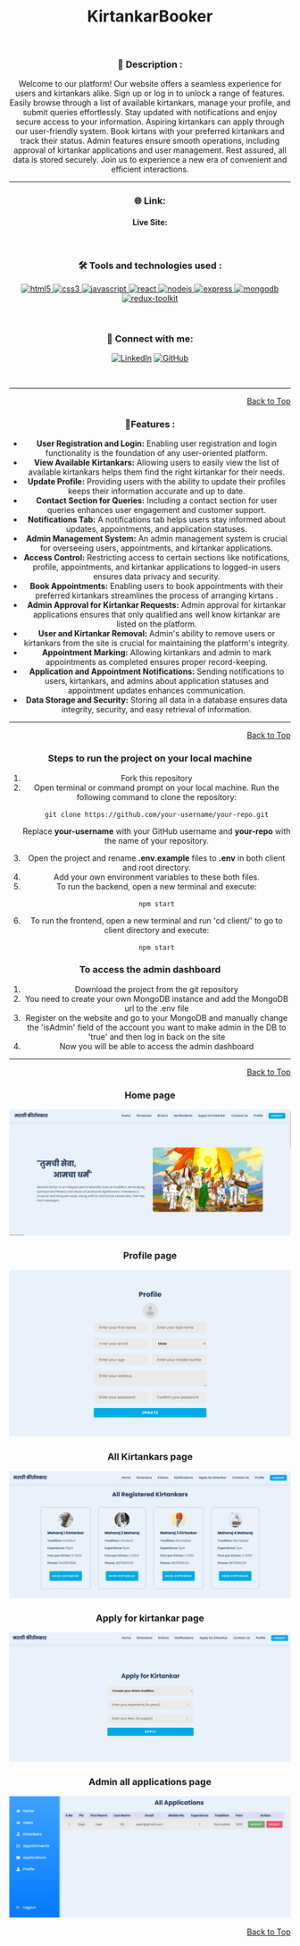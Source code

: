 <div id="top">
<h1 align="center">KirtankarBooker</h1>

<div align="center">
  <br>

<h3>📝 Description :</h3> 
Welcome to our platform! Our website offers a seamless experience for users and kirtankars alike. Sign up or log in to unlock a range of features. Easily browse through a list of available kirtankars, manage your profile, and submit queries effortlessly. Stay updated with notifications and enjoy secure access to your information. Aspiring kirtankars can apply through our user-friendly system. Book kirtans with your preferred kirtankars and track their status. Admin features ensure smooth operations, including approval of kirtankar applications and user management. Rest assured, all data is stored securely. Join us to experience a new era of convenient and efficient interactions.

<br/>

---

### 🌐 Link:

<h4> Live Site:  </h4>

<br>

### 🛠️ Tools and technologies used :

<div align=center>

<a href="https://www.w3.org/html/" target="_blank" rel="noreferrer"> <img src="https://img.shields.io/badge/HTML5-E34F26?style=for-the-badge&logo=html5&logoColor=white" alt="html5"/> </a>
<a href="https://www.w3schools.com/css/" target="_blank" rel="noreferrer"> <img src="https://img.shields.io/badge/CSS3-1572B6?style=for-the-badge&logo=css3&logoColor=white" alt="css3" /> </a>
<a href="https://developer.mozilla.org/en-US/docs/Web/JavaScript" target="_blank" rel="noreferrer"> <img src="https://img.shields.io/badge/JavaScript-F7DF1E?style=for-the-badge&logo=javascript&logoColor=black" alt="javascript"/> </a>
<a href="https://reactjs.org/" target="_blank" rel="noreferrer"> <img src="https://img.shields.io/badge/React-20232A?style=for-the-badge&logo=react&logoColor=white&color=148dff" alt="react" /> </a>
<a href="https://nodejs.org" target="_blank" rel="noreferrer"> <img src="https://img.shields.io/badge/Node.js-8A2BE2?style=for-the-badge&logo=Node.js&color=b3ffb0" alt="nodejs" /> </a>
<a href="https://expressjs.com" target="_blank" rel="noreferrer"> <img src="https://img.shields.io/badge/Express.js-404D59?style=for-the-badge&color=008712" alt="express"/> </a>
<a href="https://www.mongodb.com/" target="_blank" rel="noreferrer"> <img src="https://img.shields.io/badge/MongoDB-4EA94B?style=for-the-badge&logo=mongodb&logoColor=white" alt="mongodb" /> </a>
<a href="https://redux-toolkit.js.org/" target="_blank" rel="noreferrer"> <img src="https://img.shields.io/badge/Redux-593D88?style=for-the-badge&logo=redux&logoColor=white" alt="redux-toolkit" /> </a>

</div>

<br>

### 👋 Connect with me:

<div align=center>

[![LinkedIn](https://img.shields.io/badge/LinkedIn-0A66C2.svg?style=for-the-badge&logo=LinkedIn&logoColor=white)](https://www.linkedin.com/in/akshaychouke)
[![GitHub](https://img.shields.io/badge/GitHub-100000?style=for-the-badge&logo=github&logoColor=white)](https://github.com/akshaychouke)

</div>

<br>

---

<p align="right"><a href="#top">Back to Top</a></p>

### 📃Features :

<ul>
  <li><strong>User Registration and Login:</strong> Enabling user registration and login functionality is the foundation of any user-oriented platform.</li>
  <li><strong>View Available Kirtankars:</strong> Allowing users to easily view the list of available kirtankars helps them find the right kirtankar for their needs.</li>
  <li><strong>Update Profile:</strong> Providing users with the ability to update their profiles keeps their information accurate and up to date.</li>
  <li><strong>Contact Section for Queries:</strong> Including a contact section for user queries enhances user engagement and customer support.</li>
  <li><strong>Notifications Tab:</strong> A notifications tab helps users stay informed about updates, appointments, and application statuses.</li>
  <li><strong>Admin Management System:</strong> An admin management system is crucial for overseeing users, appointments, and kirtankar applications.</li>
  <li><strong>Access Control:</strong> Restricting access to certain sections like notifications, profile, appointments, and kirtankar applications to logged-in users ensures data privacy and security.</li>
  <li><strong>Book Appointments:</strong> Enabling users to book appointments with their preferred kirtankars streamlines the process of arranging kirtans .</li>
  <li><strong>Admin Approval for Kirtankar Requests:</strong> Admin approval for kirtankar applications ensures that only qualified ans well know kirtankar are listed on the platform.</li>
  <li><strong>User and Kirtankar Removal:</strong> Admin's ability to remove users or kirtankars from the site is crucial for maintaining the platform's integrity.</li>
  <li><strong>Appointment Marking:</strong> Allowing kirtankars and admin to mark appointments as completed ensures proper record-keeping.</li>
  <li><strong>Application and Appointment Notifications:</strong> Sending notifications to users, kirtankars, and admins about application statuses and appointment updates enhances communication.</li>
  <li><strong>Data Storage and Security:</strong> Storing all data in a database ensures data integrity, security, and easy retrieval of information.</li>
</ul>

<hr/>

<p align="right"><a href="#top">Back to Top</a></p>

### Steps to run the project on your local machine

<ol>
<li>Fork this repository</li>
<li>Open terminal or command prompt on your local machine. Run the following command to clone the repository:</li>

```
git clone https://github.com/your-username/your-repo.git
```

Replace **your-username** with your GitHub username and **your-repo** with the name of your repository.

<li>Open the project and rename <strong>.env.example</strong> files to <strong>.env</strong> in both client and root directory.</li>

<li>Add your own environment variables to these both files.</li>

<li>To run the backend, open a new terminal and execute:</li>

```
npm start
```

<li>To run the frontend, open a new terminal and run 'cd client/' to go to client directory and execute: </li>

```
npm start
```

</ol>

### To access the admin dashboard

<ol>
<li>Download the project from the git repository</li>
<li>You need to create your own MongoDB instance and add the MongoDB url to the .env file</li>
<li>Register on the website and go to your MongoDB and manually change the 'isAdmin' field of the account you want to make admin in the DB to 'true' and then log in back on the site</li>
<li>Now you will be able to access the admin dashboard</li>
</ol>

---

<p align="right"><a href="#top">Back to Top</a></p>

### Home page

<img src="./src/images/home.png" alt='home'/>

### Profile page

<img src="./src/images/profile.png" alt='profile'/>

### All Kirtankars page

<img src="./src/images/kirtankars.png" alt='kirtankars'/>

### Apply for kirtankar page

<img src="./src/images/kirtankarapply.png" alt='kirtankarapply'/>

### Admin all applications page

<img src="./src/images/applications.png" alt='applications'/>


<p align="right"><a href="#top">Back to Top</a></p>

</div>
